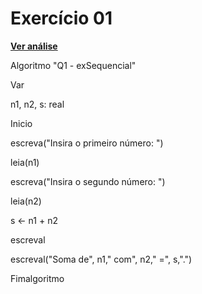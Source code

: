 #  Exercício 01
[**Ver análise**](Analise01.md)

Algoritmo "Q1 - exSequencial"

Var

 n1, n2, s: real

Inicio

  escreva("Insira o primeiro número: ")
  
  leia(n1)
  
  escreva("Insira o segundo número: ")
  
  leia(n2)
  
  s <- n1 + n2
  
  escreval
  
  escreval("Soma de", n1," com", n2," =", s,".")

Fimalgoritmo
